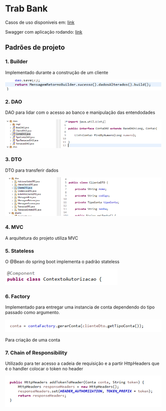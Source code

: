 <h1>Trab Bank</h1>
<p>Casos de uso disponiveis em: <a href="https://drive.google.com/drive/folders/1yNIEybakDNf_AyRnBcVqe7C_sxsFCt26?usp=sharing">link</a></p>
<p>Swagger com aplicação rodando: <a href="http://localhost:8080/swagger-ui.html">link</a></p>

<h2>Padrões de projeto</h2>

<h3>1. Builder</h3>
<p>
    Implementado durante a construção de um cliente<br />
</p>

<img src="./imgsreadme/builder.png"> 

<h3>2. DAO</h3>
<p>
    DAO para lidar com o acesso ao banco e manipulação das entendodades<br />
</p>
 
<img src="./imgsreadme/DAO.png"> 

<h3>3. DTO</h3>
<p>
    DTO para transferir dados<br />
</p>
 
<img src="./imgsreadme/DTO.png"> 

<h3>4. MVC</h3>
<p>
    A arquitetura do projeto utiliza MVC<br />
</p>
<!--  
<img src="./imgsreadme/DTO.png">  -->


<h3>5. Stateless</h3>
<p>
    O @Bean do spring boot implementa o padrão stateless<br />
</p>

<img src="./imgsreadme/stateless.png">

<h3>6. Factory</h3> 
<p>
    Implementado para entregar uma instancia de conta dependendo do tipo passado como argumento.
</p>

<img src="./imgsreadme/factory.png">

<p>Para criação de uma conta</p> 

<h3>7. Chain of Responsibility</h3>
<p>
    Utilizado para ter acesso a cadeia de requisição e a partir HttpHeaders que é o handler colocar o token no header<br />
</p>
 
<img src="./imgsreadme/chain.png"> 
